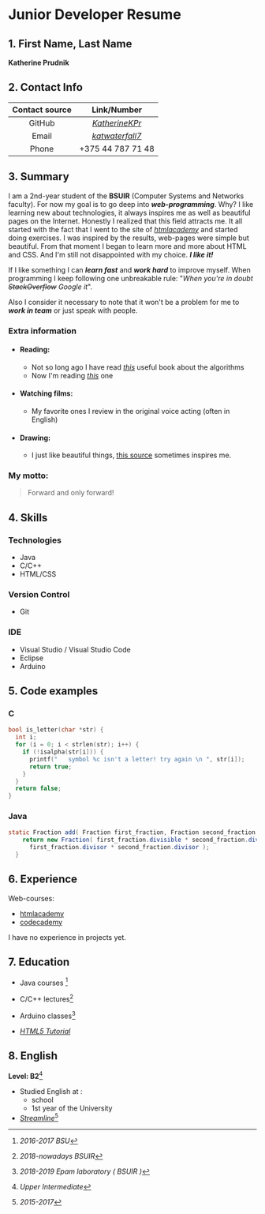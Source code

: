 # __Junior Developer Resume__

## 1. First Name, Last Name

**Katherine Prudnik**

## 2. Contact Info

| Contact source |                    Link/Number                  |
|     :----:     |                      :----:                     |
|     GitHub     |*[KatherineKPr](https://github.com/KatherineKPr)*|
|     Email      |*[katwaterfall7](mailto:katwaterfall7@gmail.com)*|
|     Phone      |                 +375 44 787 71 48               |

## 3. Summary

I am a 2nd-year student of the **BSUIR** (Computer Systems and Networks faculty).
For now my goal is to go deep into __*web-programming*__. Why? I like learning new about technologies, it always inspires me as well as beautiful pages on the Internet. Honestly I realized that this field attracts me. It all started with the fact that I went to the site of *[htmlacademy](https://htmlacademy.ru/courses)* and started doing exercises. I was inspired by the results, web-pages were simple but beautiful. From that moment I began to learn more and more about HTML and CSS. And I'm still not disappointed with my choice. __*I like it!*__ 

If I like something I can __*learn fast*__ and __*work hard*__ to improve myself. When programming I keep following one unbreakable rule: "*When you're in doubt ~~StackOverflow~~ Google it*".

Also I consider it necessary to note that it won't be a problem for me to __*work in team*__ or just speak with people.

### Extra information
* #### Reading:
    - Not so long ago I have read *[this](https://habr.com/ru/company/piter/blog/323310/)* useful book about the algorithms
    * Now I'm reading *[this](https://habr.com/ru/company/piter/blog/280828/)* one
* #### Watching films: 
    * My favorite ones I review in the original voice acting (often in English)
* #### Drawing: 
    * I just like beautiful things, [this source](https://www.behance.net) sometimes inspires me.

### **My motto:**
> Forward and only forward!

## 4. Skills

### Technologies
* Java 
* C/C++ 
* HTML/CSS 
### Version Control
* Git
### IDE
* Visual Studio / Visual Studio Code
* Eclipse
* Arduino 

## 5. Code examples
### C 
```C
bool is_letter(char *str) {
  int i;
  for (i = 0; i < strlen(str); i++) {
    if (!isalpha(str[i])) {
      printf("   symbol %c isn't a letter! try again \n ", str[i]);
      return true;
    }
  }
  return false;
}
```
### Java
```Java
static Fraction add( Fraction first_fraction, Fraction second_fraction ) { 
    return new Fraction( first_fraction.divisible * second_fraction.divisor + second_fraction.divisible * first_fraction.divisor,
      first_fraction.divisor * second_fraction.divisor ); 
  }
```

## 6. Experience

Web-courses:
* [htmlacademy](https://htmlacademy.ru/courses)
* [codecademy](https://www.codecademy.com/learn)

I have no experience in projects yet.

## 7. Education

* Java courses [^java]
[^java]: *2016-2017 BSU*
* C/C++ lectures[^c]
[^c]: *2018-nowadays BSUIR*
* Arduino classes[^arduino]
[^arduino]: *2018-2019 Epam laboratory ( BSUIR )*
* *[HTML5 Tutorial](https://www.w3schools.com/html/default.asp)*

## 8. English 

**Level: B2**[^level]
[^level]: *Upper Intermediate*
* Studied English at :
    * school
    * 1st year of the University
* *[Streamline](https://str.by)*[^english]
[^english]: *2015-2017*